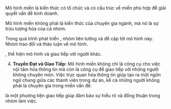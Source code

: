 <!--@Mô hình miền (Domain Models)-->

Mô hình miền là kiến thức có tổ chức và có cấu trúc về miền phù hợp để giải quyết vấn đề kinh doanh.

Mô hình miền không phải là kiến thức của chuyên gia ngành, mà nó là sự trừu tượng hóa của cả nhóm.

Trong   quá trình phát triển , nhóm liên tưởng và đề cập tới mô hình này. Nhóm trao đổi và thảo luận về   mô hình.



, thể hiện mô hình và giao tiếp với người khác.
<!--  -->
<!-- Mô hình miền (Domain Models) là một phần quan trọng trong quá trình phát triển phần mềm, đặc biệt là trong việc thiết kế hệ thống. Mô hình miền giúp tổ chức và hiểu rõ về các khía cạnh quan trọng của miền vấn đề hoặc ngành công nghiệp mà hệ thống sẽ hoạt động trong đó. -->

<!-- Điều này giúp nhóm phát triển có cái nhìn rõ ràng và toàn diện về cách các phần trong hệ thống tương tác với nhau. -->



4. **Truyền Đạt và Giao Tiếp:** Mô hình miền không chỉ là công cụ cho việc nội tâm hóa thông tin mà còn là 
công cụ để giao tiếp với những người không chuyên môn.
 Việc trực quan hóa thông tin giúp tạo ra một ngôn ngữ chung giữa các thành viên trong dự án, kể cả những người không phải là chuyên gia trong miền vấn đề. 
 
 
 là một phương tiện giao tiếp   giúp đảm bảo sự hiểu rõ và đồng thuận trong nhóm làm việc.